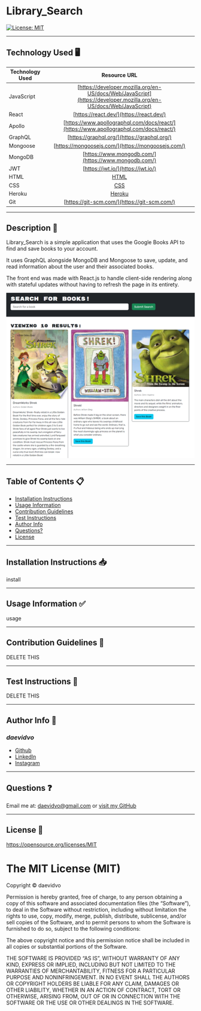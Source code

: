 # Library_Search

  [![License: MIT](https://img.shields.io/badge/License-MIT-yellow.svg)](https://opensource.org/licenses/MIT)


---

## Technology Used 🖥️

| Technology Used         | Resource URL           | 
| ------------- |:-------------:| 
| JavaScript | [https://developer.mozilla.org/en-US/docs/Web/JavaScript](https://developer.mozilla.org/en-US/docs/Web/JavaScript)     |  
| React | [https://react.dev/](https://react.dev/) |     
| Apollo | [https://www.apollographql.com/docs/react/](https://www.apollographql.com/docs/react/) |
| GraphQL | [https://graphql.org/](https://graphql.org/) |
| Mongoose | [https://mongoosejs.com/](https://mongoosejs.com/) |
| MongoDB | [https://www.mongodb.com/](https://www.mongodb.com/) |
| JWT | [https://jwt.io/](https://jwt.io/) |
| HTML | [HTML](https://developer.mozilla.org/en-US/docs/Web/HTML)         |   
| CSS | [CSS](https://developer.mozilla.org/en-US/docs/Web/CSS)         |   
| Heroku | [Heroku](https://devcenter.heroku.com/articles/heroku-cli)     |
| Git | [https://git-scm.com/](https://git-scm.com/)     |  


---

## Description 📝

Library_Search is a simple application that uses the Google Books API to find and save books to your account.

It uses GraphQL alongside MongoDB and Mongoose to save, update, and read information about the user and their associated books.

The front end was made with React.js to handle client-side rendering along with stateful updates without having to refresh the page in its entirety.

![site example](./assets/images/site_example.png)

-----------------------

## Table of Contents 📋
* [Installation Instructions](#installation-instructions-📥)
* [Usage Information](#usage-information-✅)
* [Contribution Guidelines](#contribution-guidelines-🤝)
* [Test Instructions](#test-instructions-🧪)
* [Author Info](#author-info-👺)
* [Questions?](#questions-❓)
* [License](#license-🚩)

----------------------

## Installation Instructions 📥

install

------------------------

## Usage Information ✅

usage

------------------------

## Contribution Guidelines 🤝

DELETE THIS

----------------------

## Test Instructions 🧪

DELETE THIS

------------------------

## Author Info 👺

### ***daevidvo***
* [Github](https://www.github.com/daevidvo)
* [LinkedIn](https://www.linkedin.com/in/daevidvo)
* [Instagram](https://www.instagram.com/daevidvo)

--------------------------

## Questions ❓

Email me at: [daevidvo@gmail.com](mailto:daevidvo@gmail.com) or [visit my GitHub](https://www.github.com/daevidvo)

------------------------

## License 🚩

https://opensource.org/licenses/MIT


The MIT License (MIT)
=====================

Copyright © daevidvo

Permission is hereby granted, free of charge, to any person
obtaining a copy of this software and associated documentation
files (the “Software”), to deal in the Software without
restriction, including without limitation the rights to use,
copy, modify, merge, publish, distribute, sublicense, and/or sell
copies of the Software, and to permit persons to whom the
Software is furnished to do so, subject to the following
conditions:

The above copyright notice and this permission notice shall be
included in all copies or substantial portions of the Software.

THE SOFTWARE IS PROVIDED “AS IS”, WITHOUT WARRANTY OF ANY KIND,
EXPRESS OR IMPLIED, INCLUDING BUT NOT LIMITED TO THE WARRANTIES
OF MERCHANTABILITY, FITNESS FOR A PARTICULAR PURPOSE AND
NONINFRINGEMENT. IN NO EVENT SHALL THE AUTHORS OR COPYRIGHT
HOLDERS BE LIABLE FOR ANY CLAIM, DAMAGES OR OTHER LIABILITY,
WHETHER IN AN ACTION OF CONTRACT, TORT OR OTHERWISE, ARISING
FROM, OUT OF OR IN CONNECTION WITH THE SOFTWARE OR THE USE OR
OTHER DEALINGS IN THE SOFTWARE.
